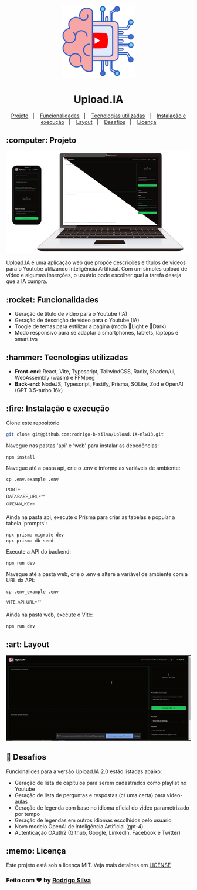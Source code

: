 <p align="center">
    <img src="https://github.com/rodrigo-b-silva/Upload.IA-nlw13/blob/main/.github/images/logo_upload_ai.png" width="200"/>
</p>

<h1 align="center">Upload.IA</h1>

<p align="center">
  <a href="#projeto">Projeto</a>&nbsp;&nbsp;&nbsp;|&nbsp;&nbsp;&nbsp;
  <a href="#funcionalidades">Funcionalidades</a>&nbsp;&nbsp;&nbsp;|&nbsp;&nbsp;&nbsp;
  <a href="#tecnologias">Tecnologias utilizadas</a>&nbsp;&nbsp;&nbsp;|&nbsp;&nbsp;&nbsp;
  <a href="#instalacao">Instalação e execução</a>&nbsp;&nbsp;&nbsp;|&nbsp;&nbsp;&nbsp;
  <a href="#layout">Layout</a>&nbsp;&nbsp;&nbsp;|&nbsp;&nbsp;&nbsp;
  <a href="#desafio">Desafios</a>&nbsp;&nbsp;&nbsp;|&nbsp;&nbsp;&nbsp;
  <a href="#licenca">Licença</a>
</p>


<h2 id="projeto">:computer: Projeto</h2>
<p align="center">
    <img src="https://github.com/rodrigo-b-silva/Upload.IA-nlw13/blob/main/.github/images/upload_ai_devices.png" width="900"/>
</p>
Upload.IA é uma aplicação web que propõe descrições e títulos de vídeos para o Youtube utilizando Inteligência Artificial. Com um simples upload de vídeo e algumas inserções, o usuário pode escolher qual a tarefa deseja que a IA cumpra. 


<h2 id="funcionalidades">:rocket: Funcionalidades</h2>

* Geração de título de vídeo para o Youtube (IA)
* Geração de descrição de vídeo para o Youtube (IA)
* Toogle de temas para estilizar a página (modo :butterfly:Light e :bat:Dark)
* Modo responsivo para se adaptar a smartphones, tablets, laptops e smart tvs


<h2 id="tecnologias">:hammer: Tecnologias utilizadas</h2>

* **Front-end**: React, Vite, Typescript, TailwindCSS, Radix, Shadcn/ui, WebAssembly (wasm) e FFMpeg
* **Back-end**: NodeJS, Typescript, Fastify, Prisma, SQLite, Zod e OpenAI (GPT 3.5-turbo 16k)


<h2 id="instalacao">:fire: Instalação e execução</h2>


Clone este repositório
```bash
git clone git@github.com:rodrigo-b-silva/Upload.IA-nlw13.git
```

Navegue nas pastas 'api' e 'web' para instalar as depedências:
```
npm install
```

Navegue até a pasta api, crie o .env e informe as variáveis de ambiente:
```
cp .env.example .env
```
<sup>PORT=<br/>
DATABASE_URL=""<br />
OPENAI_KEY=</sup>


Ainda na pasta api, execute o Prisma para criar as tabelas e popular a tabela 'prompts':
```
npx prisma migrate dev
npx prisma db seed
```

Execute a API do backend:
```
npm run dev
```

Navegue até a pasta web, crie o .env e altere a variável de ambiente com a URL da API:
```
cp .env_example .env
```
<sup>VITE_API_URL=""</sup>

Ainda na pasta web, execute o Vite:
```
npm run dev
```


<h2 id="layout">:art: Layout</h2>
<p align="center">
    <img src="https://github.com/rodrigo-b-silva/Upload.IA-nlw13/blob/main/.github/images/UploadIA_live.gif" width="900"/>
</p>


<h2 id="desafio">🧠 Desafios</h2>

Funcionalides para a versão Upload.IA 2.0 estão listadas abaixo:
* Geração de lista de capítulos para serem cadastrados como playlist no Youtube
* Geração de lista de perguntas e respostas (c/ uma certa) para video-aulas
* Geração de legenda com base no idioma oficial do video parametrizado por tempo
* Geração de legendas em outros idiomas escolhidos pelo usuário
* Novo modelo OpenAI de Inteligência Artificial (gpt-4)
* Autenticação OAuth2 (Github, Google, LinkedIn, Facebook e Twitter)


<h2 id="licenca">:memo: Licença</h2>

Este projeto está sob a licença MIT. Veja mais detalhes em [LICENSE](https://github.com/rodrigo-b-silva/Upload.IA-nlw13/blob/main/LICENSE) 


### Feito com :heart: by [Rodrigo Silva](https://www.linkedin.com/in/rodrigobarbosa1993)

